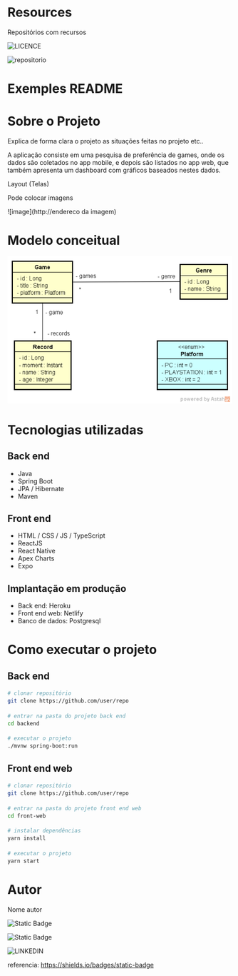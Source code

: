# Resources
Repositórios com recursos 

![LICENCE](https://img.shields.io/github/license/jairosousa/resources)

![repositorio](https://img.shields.io/badge/nomerepositorio-repo?logo=git&color=%23000000&link=https%3A%2F%2Fgithub.com%2Fjairosousa)


# Exemples README

# Sobre o Projeto
Explica de forma clara o projeto as situações feitas no projeto etc..

A aplicação consiste em uma pesquisa de preferência de games, onde os dados são coletados no app mobile, e depois são listados no app web, que também apresenta um dashboard com gráficos baseados nestes dados.

Layout (Telas)

Pode colocar imagens

![image](http://endereco da imagem)

# Modelo conceitual
![Nodelo](https://github.com/acenelio/assets/raw/main/sds1/modelo-conceitual.png)

# Tecnologias utilizadas

## Back end
- Java
- Spring Boot
- JPA / Hibernate
- Maven
## Front end
- HTML / CSS / JS / TypeScript
- ReactJS
- React Native
- Apex Charts
- Expo
## Implantação em produção
- Back end: Heroku
- Front end web: Netlify
- Banco de dados: Postgresql

# Como executar o projeto

## Back end
```bash
# clonar repositório
git clone https://github.com/user/repo

# entrar na pasta do projeto back end
cd backend

# executar o projeto
./mvnw spring-boot:run
```

## Front end web

```bash
# clonar repositório
git clone https://github.com/user/repo

# entrar na pasta do projeto front end web
cd front-web

# instalar dependências
yarn install

# executar o projeto
yarn start
```

# Autor

Nome autor



![Static Badge](https://img.shields.io/badge/Jairo%20Nascimento-Jairo?logo=trustedshops&color=%23009688&link=https%3A%2F%2Fjairosousa.github.io%2F)

![Static Badge](https://img.shields.io/badge/Jairo%20Nascimento-jairosousa?logo=github&color=%23000000&link=https%3A%2F%2Fgithub.com%2Fjairosousa)


![LINKEDIN](https://img.shields.io/badge/Jairo%20Nascimento-Jairo?logo=linkedin&color=%230e76a8&link=https//www.linkedin.com/in/jairo-nascimento-sousa/)

referencia: https://shields.io/badges/static-badge

